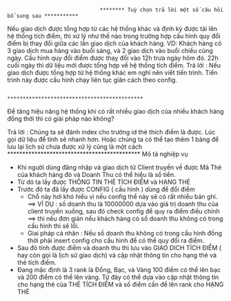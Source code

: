                                   ******** Tuỳ chọn trả lời một số câu hỏi bổ sung sau ***********

Nếu giao dịch được tổng hợp từ các hệ thống khác và định kỳ được tải lên hệ thống tích điểm, thì xử lý như thế nào trong trường hợp cấu hình quy đổi điểm bị thay đổi giữa các lần giao dịch của khách hàng.
VD: Khách hàng có 3 giao dịch mua hàng vào buổi sáng, và 2 giao dịch vào buổi chiều cùng ngày. Cấu hình quy đổi điểm được thay đổi vào 12h trưa ngày hôm đó. 22h cuối ngày thì dữ liệu mới được tổng hợp về hệ thống tích điểm.
Trả lời : Nếu giao dịch được tổng hợp từ hệ thống khác em nghĩ nên viết tiến trình. Tiến trình này được cấu hình chạy liên tục giãn cách theo config.


                                        ********************************************
Để tăng hiệu năng hệ thống khi có rất nhiều giao dịch của nhiều khách hàng đồng thời thì có giải pháp nào không?

Trả lời : Chúng ta sẽ đánh index cho trường id thẻ thích điểm là được. Lúc gọi dữ liệu để tính sẽ nhanh hơn.
          Hoặc chúng ta có thể tạo thêm 1 bảng để lưu lại lịch sử chưa được xử lý cũng là một cách
                                        ********************************************
                                                  Mô tả nghiệp vụ
- Khi người dùng đăng nhập và giao dịch từ Client truyền về được Mã Thẻ của khách hàng đó và Doanh Thu có thể hiểu là số tiền.
- Từ dó ta lấy được THÔNG TIN THẺ TÍCH ĐIỂM và HẠNG THẺ
- Trước đó ta đã lấy được CONFIG ( cấu hình ) dùng để đổi điểm
     + Chỗ này hơi khó hiểu vì nếu config thể này sẽ có rất nhiều bản ghi. ==> VÍ DỤ : số doanh thu là 10000000 
          dựa vào giá trị doanh thu của client truyền xuống, sau đó check config để quy ra điểm điều chỉnh ==> thì nếu đơn giản nếu khách hàng có số doanh thu không có trong cấu hình thì sẽ lỗi. 
     + Giai pháp cá nhân : Nếu số doanh thu không có trong cấu hình đồng thời phải insert config cho cấu hình để có thể quy đổi ra điểm.
- Sau đó tính được điểm và doanh thu thì lưu vào GIAO DICH TÍCH ĐIỂM ( hay còn gọi là lịch sử giao dịch) và cập nhật thông tin cho hạng thẻ và thẻ tích điểm. 
- Đang mặc định là 3 rank là Đồng, Bạc, và Vàng
100 điểm có thể lên bạc và 200 điểm có thể lên vàng. 
Từ đây có thể dựa vào cập nhật thông tin cho hạng thẻ của THẺ TÍCH ĐIỂM và số điểm cần để lên rank cho HẠNG THẺ
